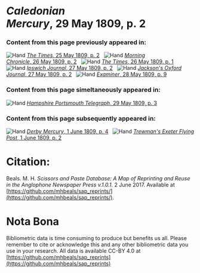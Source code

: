 # *Caledonian Mercury*, 29 May 1809, p. 2  
  
### Content from this page previously appeared in:  
![Hand](http://scissorsandpaste.net/wp-content/uploads/2017/06/smallhandpointer.png) [*The Times*, 25 May 1809, p. 2](https://mhbeals.github.io/sap_html/The-Times/The-Times-25-May-1809-p-2)  
![Hand](http://scissorsandpaste.net/wp-content/uploads/2017/06/smallhandpointer.png) [*Morning Chronicle*, 26 May 1809, p. 2](https://mhbeals.github.io/sap_html/Morning-Chronicle/Morning-Chronicle-26-May-1809-p-2)  
![Hand](http://scissorsandpaste.net/wp-content/uploads/2017/06/smallhandpointer.png) [*The Times*, 26 May 1809, p. 1](https://mhbeals.github.io/sap_html/The-Times/The-Times-26-May-1809-p-1)  
![Hand](http://scissorsandpaste.net/wp-content/uploads/2017/06/smallhandpointer.png) [*Ipswich Journal*, 27 May 1809, p. 2](https://mhbeals.github.io/sap_html/Ipswich-Journal/Ipswich-Journal-27-May-1809-p-2)  
![Hand](http://scissorsandpaste.net/wp-content/uploads/2017/06/smallhandpointer.png) [*Jackson's Oxford Journal*, 27 May 1809, p. 2](https://mhbeals.github.io/sap_html/Jackson's-Oxford-Journal/Jackson's-Oxford-Journal-27-May-1809-p-2)  
![Hand](http://scissorsandpaste.net/wp-content/uploads/2017/06/smallhandpointer.png) [*Examiner*, 28 May 1809, p. 9](https://mhbeals.github.io/sap_html/Examiner/Examiner-28-May-1809-p-9)  
  
### Content from this page simeltaneously appeared in:  
![Hand](http://scissorsandpaste.net/wp-content/uploads/2017/06/smallhandpointer.png) [*Hampshire Portsmouth Telegraph*, 29 May 1809, p. 3](https://mhbeals.github.io/sap_html/Hampshire-Portsmouth-Telegraph/Hampshire-Portsmouth-Telegraph-29-May-1809-p-3)  
  
### Content from this page subsequently appeared in:  
![Hand](http://scissorsandpaste.net/wp-content/uploads/2017/06/smallhandpointer.png) [*Derby Mercury*, 1 June 1809, p. 4](https://mhbeals.github.io/sap_html/Derby-Mercury/Derby-Mercury-1-June-1809-p-4)  
![Hand](http://scissorsandpaste.net/wp-content/uploads/2017/06/smallhandpointer.png) [*Trewman's Exeter Flying Post*, 1 June 1809, p. 2](https://mhbeals.github.io/sap_html/Trewman's-Exeter-Flying-Post/Trewman's-Exeter-Flying-Post-1-June-1809-p-2)  


# Citation: 

Beals. M. H. *Scissors and Paste Database: A Map of Reprinting and Reuse in the Anglophone Newspaper Press v.1.0.1.* 2 June 2017. Available at [https://github.com/mhbeals/sap_reprints/](https://github.com/mhbeals/sap_reprints/). 

# Nota Bona

Bibliometric data is time consuming to produce but benefits us all. Please remember to cite or acknowledge this and any other bibliometric data you use in your research. All data is available CC-BY 4.0 at [https://github.com/mhbeals/sap_reprints](https://github.com/mhbeals/sap_reprints)